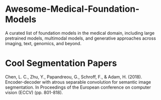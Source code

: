 # Awesome-Medical-Foundation-Models
A curated list of foundation models in the medical domain, including large pretrained models, multimodal models, and generative approaches across imaging, text, genomics, and beyond.

# Cool Segmentation Papers
Chen, L. C., Zhu, Y., Papandreou, G., Schroff, F., & Adam, H. (2018). Encoder-decoder with atrous separable convolution for semantic image segmentation. In Proceedings of the European conference on computer vision (ECCV) (pp. 801-818).
